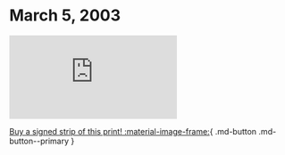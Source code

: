 # March 5, 2003

![](https://www.achewood.com/comic.php?date=03052003)

[Buy a signed strip of this print! :material-image-frame:](https://achewood-holiday-pop-up.myshopify.com/products/strip#03052003){ .md-button .md-button--primary }
